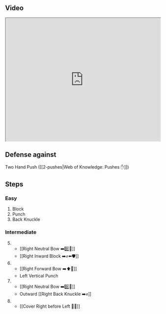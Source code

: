 ## Video

<iframe src="https://www.youtube.com/embed/IXZ6kr4VHQw?start=140&end=157" width="100%" height="400"></iframe>

## Defense against

Two Hand Push ([[2-pushes|Web of Knowledge: Pushes ✋]])

## Steps

### Easy

1. Block
2. Punch
3. Back Knuckle

### Intermediate

5.  - [[Right Neutral Bow ➡️0️⃣🦶]]
    - [[Right Inward Block ➡️✊⬅️🛡️]]
6.  - [[Right Forward Bow ➡️⬆️🦶]]
    - Left Vertical Punch
7.  - [[Right Neutral Bow ➡️0️⃣🦶]]
    - Outward [[Right Back Knuckle ➡️✊]]
8.  - [[Cover Right before Left 🦶🔄]]
